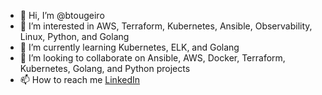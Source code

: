 - 👋 Hi, I’m @btougeiro
- 👀 I’m interested in AWS, Terraform, Kubernetes, Ansible, Observability, Linux, Python, and Golang
- 🌱 I’m currently learning Kubernetes, ELK, and Golang
- 💞️ I’m looking to collaborate on Ansible, AWS, Docker, Terraform, Kubernetes, Golang, and Python projects
- 📫 How to reach me [LinkedIn](https://linkedin.com/in/brunotougeiro)

<!---
btougeiro/btougeiro is a ✨ special ✨ repository because its `README.md` (this file) appears on your GitHub profile.
You can click the Preview link to take a look at your changes.
--->
